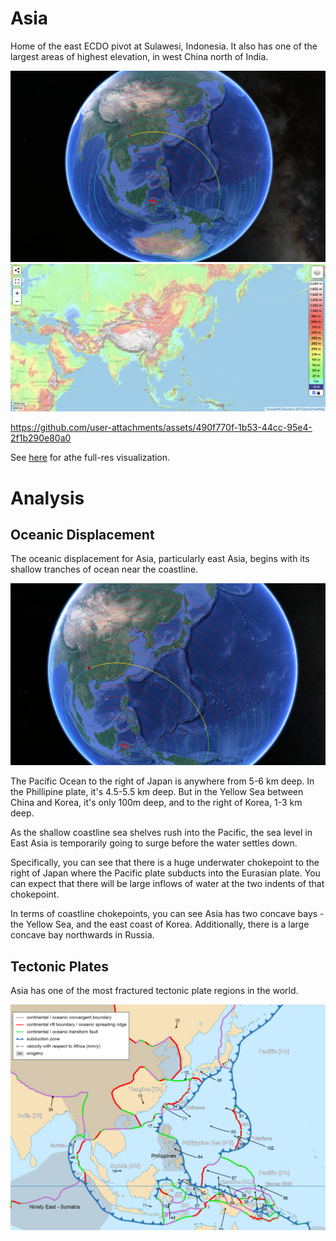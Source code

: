 # Asia

Home of the east ECDO pivot at Sulawesi, Indonesia. It also has one of the largest areas of highest elevation, in west China north of India.

![profile](img/profile.png "asia profile")
![as](img/asia-elevation.png "asia elevation")

https://github.com/user-attachments/assets/490f770f-1b53-44cc-95e4-2f1b290e80a0

See [here](https://github.com/sovrynn/ecdo/tree/master/6-LITERATURE-MEDIA/nobulart/ecdo-visualizations) for athe full-res visualization.

# Analysis

## Oceanic Displacement

The oceanic displacement for Asia, particularly east Asia, begins with its shallow tranches of ocean near the coastline.

![ocean](img/ocean.png "asia ocean")

The Pacific Ocean to the right of Japan is anywhere from 5-6 km deep. In the Phillipine plate, it's 4.5-5.5 km deep. But in the Yellow Sea between China and Korea, it's only 100m deep, and to the right of Korea, 1-3 km deep.

As the shallow coastline sea shelves rush into the Pacific, the sea level in East Asia is temporarily going to surge before the water settles down.

Specifically, you can see that there is a huge underwater chokepoint to the right of Japan where the Pacific plate subducts into the Eurasian plate. You can expect that there will be large inflows of water at the two indents of that chokepoint.

In terms of coastline chokepoints, you can see Asia has two concave bays - the Yellow Sea, and the east coast of Korea. Additionally, there is a large concave bay northwards in Russia.

## Tectonic Plates

Asia has one of the most fractured tectonic plate regions in the world.

![plates](img/plates.png "tectonic plate")
